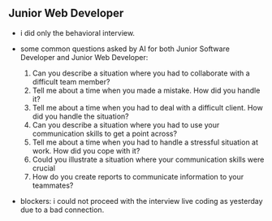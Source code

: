 ## Junior Web Developer
* i did only the behavioral interview.
* some common questions asked by AI for both Junior Software Developer and Junior Web Developer:
  1. Can you describe a situation where you had to collaborate with a difficult team member?
  2. Tell me about a time when you made a mistake. How did you handle it?
  3. Tell me about a time when you had to deal with a difficult client. How did you handle the situation?
  4. Can you describe a situation where you had to use your communication skills to get a point across?
  5. Tell me about a time when you had to handle a stressful situation at work. How did you cope with it? 
  6.  Could you illustrate a situation where your communication skills were crucial
  7. How do you create reports to communicate information to your teammates? 

* blockers: i could not proceed with the interview live coding as yesterday due to a bad connection.